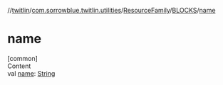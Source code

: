 //[twitlin](../../../index.md)/[com.sorrowblue.twitlin.utilities](../../index.md)/[ResourceFamily](../index.md)/[BLOCKS](index.md)/[name](name.md)



# name  
[common]  
Content  
val [name](name.md): [String](https://kotlinlang.org/api/latest/jvm/stdlib/kotlin/-string/index.html)  



